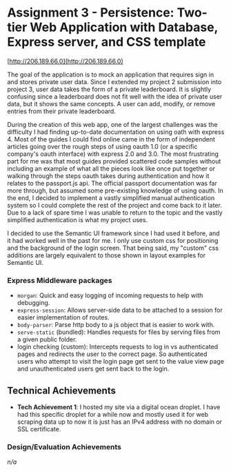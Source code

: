 Assignment 3 - Persistence: Two-tier Web Application with Database, Express server, and CSS template
===

[http://206.189.66.0](http://206.189.66.0)

The goal of the application is to mock an application that requires sign in and stores private user data. Since I
extended my project 2 submission into project 3, user data takes the form of a private leaderboard. It is slightly
confusing since a leaderboard does not fit well with the idea of private user data, but it shows the same concepts. A
user can add, modify, or remove entries from their private leaderboard.

During the creation of this web app, one of the largest challenges was the difficulty I had finding up-to-date
documentation on using oath with express 4. Most of the guides I could find online came in the form of independent
articles going over the rough steps of using oauth 1.0 (or a specific company's oauth interface) with express 2.0 and
3.0. The most frustrating part for me was that most guides provided scattered code samples without including an example
of what all the pieces look like once put together or walking through the steps oauth takes during authentication and
how it relates to the passport.js api. The official passport documentation was far more through, but assumed some
pre-existing knowledge of using oauth. In the end, I decided to implement a vastly simplified manual authentication
system so I could complete the rest of the project and come back to it later. Due to a lack of spare time I was unable
to return to the topic and the vastly simplified authentication is what my project uses.

I decided to use the Semantic UI framework since I had used it before, and it had worked well in the past for me. I only
use custom css for positioning and the background of the login screen. That being said, my "custom" css additions are
largely equivalent to those shown in layout examples for Semantic UI.

### Express Middleware packages
 - `morgan`: Quick and easy logging of incoming requests to help with debugging.
 - `express-session`: Allows server-side data to be attached to a session for easier implementation of routes.
 - `body-parser`: Parse http body to a js object that is easier to work with.
 - `serve-static` (bundled): Handles requests for files by serving files from a given public folder.
 - login checking (custom): Intercepts requests to log in vs authenticated pages and redirects the user to the correct
   page. So authenticated users who attempt to visit the login page get sent to the value view page and unauthenticated 
   users get sent back to the login.

## Technical Achievements
- **Tech Achievement 1**: I hosted my site via a digital ocean droplet. I have had this specific droplet for a while now
 and mostly used it for web scraping data up to now it is just has an IPv4 address with no domain or SSL certificate.

### Design/Evaluation Achievements
*n/a*
